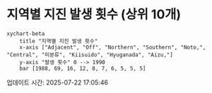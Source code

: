 # 지역별 지진 발생 횟수 (상위 10개)

```mermaid
xychart-beta
    title "지역별 지진 발생 횟수"
    x-axis ["Adjacent", "Off", "Northern", "Southern", "Noto,", "Central", "미분류", "Kiisuido", "Hyuganada", "Aizu,"]
    y-axis "발생 횟수" 0 --> 1990
    bar [1988, 69, 16, 12, 8, 7, 6, 5, 5, 5]
```

업데이트 시간: 2025-07-22 17:05:46
